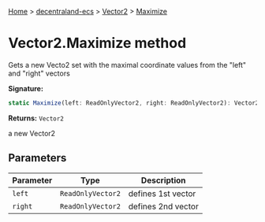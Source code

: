 [Home](./index) &gt; [decentraland-ecs](./decentraland-ecs.md) &gt; [Vector2](./decentraland-ecs.vector2.md) &gt; [Maximize](./decentraland-ecs.vector2.maximize.md)

# Vector2.Maximize method

Gets a new Vecto2 set with the maximal coordinate values from the "left" and "right" vectors

**Signature:**
```javascript
static Maximize(left: ReadOnlyVector2, right: ReadOnlyVector2): Vector2;
```
**Returns:** `Vector2`

a new Vector2

## Parameters

|  Parameter | Type | Description |
|  --- | --- | --- |
|  `left` | `ReadOnlyVector2` | defines 1st vector |
|  `right` | `ReadOnlyVector2` | defines 2nd vector |

